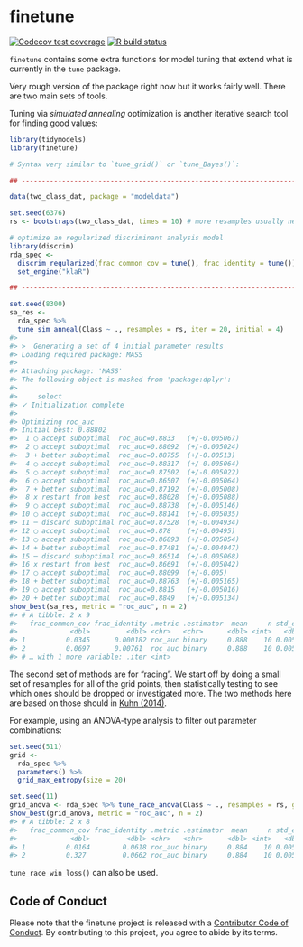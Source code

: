 
<!-- README.md is generated from README.Rmd. Please edit that file -->

# finetune

<!-- badges: start -->

[![Codecov test
coverage](https://codecov.io/gh/tidymodels/finetune/branch/master/graph/badge.svg)](https://codecov.io/gh/tidymodels/finetune?branch=master)
[![R build
status](https://github.com/tidymodels/finetune/workflows/R-CMD-check/badge.svg)](https://github.com/tidymodels/finetune/actions)
<!-- badges: end -->

`finetune` contains some extra functions for model tuning that extend
what is currently in the `tune` package.

Very rough version of the package right now but it works fairly well.
There are two main sets of tools.

Tuning via *simulated annealing* optimization is another iterative
search tool for finding good values:

``` r
library(tidymodels)
library(finetune)

# Syntax very similar to `tune_grid()` or `tune_Bayes()`: 

## -----------------------------------------------------------------------------

data(two_class_dat, package = "modeldata")

set.seed(6376)
rs <- bootstraps(two_class_dat, times = 10) # more resamples usually needed

# optimize an regularized discriminant analysis model
library(discrim)
rda_spec <-
  discrim_regularized(frac_common_cov = tune(), frac_identity = tune()) %>%
  set_engine("klaR")

## -----------------------------------------------------------------------------

set.seed(8300)
sa_res <- 
  rda_spec %>% 
  tune_sim_anneal(Class ~ ., resamples = rs, iter = 20, initial = 4)
#> 
#> >  Generating a set of 4 initial parameter results
#> Loading required package: MASS
#> 
#> Attaching package: 'MASS'
#> The following object is masked from 'package:dplyr':
#> 
#>     select
#> ✓ Initialization complete
#> 
#> Optimizing roc_auc
#> Initial best: 0.88802
#>  1 ◯ accept suboptimal  roc_auc=0.8833   (+/-0.005067)
#>  2 ◯ accept suboptimal  roc_auc=0.88092  (+/-0.005024)
#>  3 + better suboptimal  roc_auc=0.88755  (+/-0.00513)
#>  4 ◯ accept suboptimal  roc_auc=0.88317  (+/-0.005064)
#>  5 ◯ accept suboptimal  roc_auc=0.87502  (+/-0.005022)
#>  6 ◯ accept suboptimal  roc_auc=0.86507  (+/-0.005064)
#>  7 + better suboptimal  roc_auc=0.87192  (+/-0.005008)
#>  8 x restart from best  roc_auc=0.88028  (+/-0.005088)
#>  9 ◯ accept suboptimal  roc_auc=0.88738  (+/-0.005146)
#> 10 ◯ accept suboptimal  roc_auc=0.88141  (+/-0.005035)
#> 11 ─ discard suboptimal roc_auc=0.87528  (+/-0.004934)
#> 12 ◯ accept suboptimal  roc_auc=0.878    (+/-0.00495)
#> 13 ◯ accept suboptimal  roc_auc=0.86893  (+/-0.005054)
#> 14 + better suboptimal  roc_auc=0.87481  (+/-0.004947)
#> 15 ─ discard suboptimal roc_auc=0.86514  (+/-0.005068)
#> 16 x restart from best  roc_auc=0.86691  (+/-0.005042)
#> 17 ◯ accept suboptimal  roc_auc=0.88099  (+/-0.005)
#> 18 + better suboptimal  roc_auc=0.88763  (+/-0.005165)
#> 19 ◯ accept suboptimal  roc_auc=0.8815   (+/-0.005016)
#> 20 + better suboptimal  roc_auc=0.8849   (+/-0.005134)
show_best(sa_res, metric = "roc_auc", n = 2)
#> # A tibble: 2 x 9
#>   frac_common_cov frac_identity .metric .estimator  mean     n std_err .config
#>             <dbl>         <dbl> <chr>   <chr>      <dbl> <int>   <dbl> <chr>  
#> 1          0.0345      0.000182 roc_auc binary     0.888    10 0.00516 Prepro…
#> 2          0.0697      0.00761  roc_auc binary     0.888    10 0.00516 Prepro…
#> # … with 1 more variable: .iter <int>
```

The second set of methods are for “racing”. We start off by doing a
small set of resamples for all of the grid points, then statistically
testing to see which ones should be dropped or investigated more. The
two methods here are based on those should in [Kuhn
(2014)](https://arxiv.org/abs/1405.6974).

For example, using an ANOVA-type analysis to filter out parameter
combinations:

``` r
set.seed(511)
grid <-
  rda_spec %>%
  parameters() %>%
  grid_max_entropy(size = 20)

set.seed(11)
grid_anova <- rda_spec %>% tune_race_anova(Class ~ ., resamples = rs, grid = grid)
show_best(grid_anova, metric = "roc_auc", n = 2)
#> # A tibble: 2 x 8
#>   frac_common_cov frac_identity .metric .estimator  mean     n std_err .config  
#>             <dbl>         <dbl> <chr>   <chr>      <dbl> <int>   <dbl> <chr>    
#> 1          0.0164        0.0618 roc_auc binary     0.884    10 0.00511 Preproce…
#> 2          0.327         0.0662 roc_auc binary     0.884    10 0.00503 Preproce…
```

`tune_race_win_loss()` can also be used.

## Code of Conduct

Please note that the finetune project is released with a [Contributor
Code of
Conduct](https://contributor-covenant.org/version/2/0/CODE_OF_CONDUCT.html).
By contributing to this project, you agree to abide by its terms.
